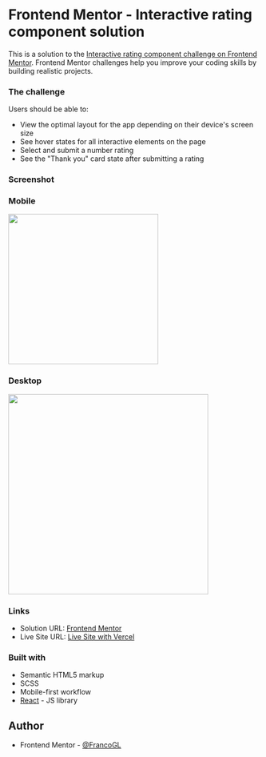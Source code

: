 # Frontend Mentor - Interactive rating component solution

This is a solution to the [Interactive rating component challenge on Frontend Mentor](https://www.frontendmentor.io/challenges/interactive-rating-component-koxpeBUmI). Frontend Mentor challenges help you improve your coding skills by building realistic projects. 

### The challenge

Users should be able to:

- View the optimal layout for the app depending on their device's screen size
- See hover states for all interactive elements on the page
- Select and submit a number rating
- See the "Thank you" card state after submitting a rating

### Screenshot

### Mobile

<img src="https://user-images.githubusercontent.com/66887467/209716595-4e181d7f-84bf-4931-800f-33792f7a4bea.png" width="300px">

### Desktop

<img src="https://user-images.githubusercontent.com/66887467/209716639-aa62e716-6827-40a1-b4b9-16e933dd8801.png" width="400px">

### Links

- Solution URL: [Frontend Mentor](#)
- Live Site URL: [Live Site with Vercel](https://femc-interactive-rating-component.vercel.app/)

### Built with

- Semantic HTML5 markup
- SCSS
- Mobile-first workflow
- [React](https://reactjs.org/) - JS library

## Author

- Frontend Mentor - [@FrancoGL](https://www.frontendmentor.io/profile/FrancoGL)
